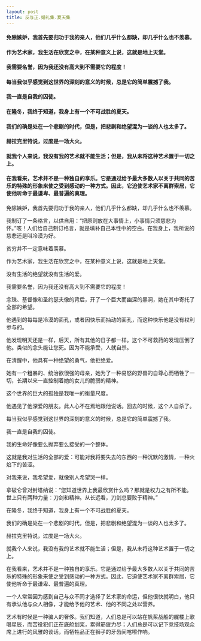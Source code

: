 ```yaml
---
layout: post
title: 反与正.婚礼集.夏天集
---
```

#### 免除嫉妒，我首先要归功于我的亲人，他们几乎什么都缺，却几乎什么也不羡慕。
#### 作为艺术家，我生活在欣赏之中，在某种意义上说，这就是地上天堂。
#### 我需要名誉，因为我还没有高大到不需要它的程度！
#### 每当我似乎感觉到这世界的深刻的意义的时候，总是它的简单震撼了我。
#### 我一直是自我的囚徒。
#### 在隆冬，我终于知道，我身上有一个不可战胜的夏天。
#### 我们的确是处在一个悲剧的时代，但是，把悲剧和绝望混为一谈的人也太多了。
#### 赫拉克里特说，过度是一场大火。
#### 就我个人来说，我没有我的艺术就不能生活；但是，我从未将这种艺术置于一切之上。
#### 在我看来，艺术并不是一种独自的享乐。它是通过给予最大多数人以关于共同的苦乐的特殊的形象来使之受到感动的一种方式。因此，它迫使艺术家不离群索居，它使他听命于最谦卑、最普遍的真理。
<!-- more -->
免除嫉妒，我首先要归功于我的亲人，他们几乎什么都缺，却几乎什么也不羡慕。

我制订了一条格言，以供自用：“把原则放在大事情上，小事情只须慈悲为怀。”咳！人们给自己制订格言，就是填补自己本性中的空白。在我身上，我所说的慈悲还是叫冷漠为好。

贫穷并不一定意味着羡慕。

作为艺术家，我生活在欣赏之中，在某种意义上说，这就是地上天堂。

没有生活的绝望就没有生活的爱。

我需要名誉，因为我还没有高大到不需要它的程度！

念珠、基督像和圣约瑟夫像的背后，开了一个巨大而幽深的黑洞，她在其中寄托了全部的希望。

他遇到的每每是冷漠的面孔，或者因快乐而抽动的面孔，而这种快乐他是没有权利参与的。

他发现明天还是一样，后天，所有其他的日子都一样。这个不可救药的发现压倒了他。类似的念头能让您死。因为不能承受，人就自杀。

在清醒中，他具有一种绝望的勇气，他拒绝爱。

她有一个粗暴的、统治欲很强的母亲，她为了一种易怒的野兽的自尊心而牺牲了一切，长期以来一直控制着她的女儿的脆弱的精神。

这个世界的巨大的孤独是我唯一的衡量尺度。

他遇见了他深爱的朋友。此人心不在焉地跟他说话。回去的时候，这个人自杀了。

每当我似乎感觉到这世界的深刻的意义的时候，总是它的简单震撼了我。

我一直是自我的囚徒。

我的生命好像要么抛弃要么接受的一个整体。

这就是我对生活的全部的爱：可能对我将要失去的东西的一种沉默的激情，一种火焰下的苦涩。

对我来说，我希望爱，就像别人希望哭一样。

拿破仑曾对封塔纳说：“您知道世界上我最欣赏什么吗？那就是权力之有所不能。世上只有两种力量：刀剑和精神。从长远看，刀剑总要败于精神。”

在隆冬，我终于知道，我身上有一个不可战胜的夏天。

我们的确是处在一个悲剧的时代，但是，把悲剧和绝望混为一谈的人也太多了。

赫拉克里特说，过度是一场大火。

就我个人来说，我没有我的艺术就不能生活；但是，我从未将这种艺术置于一切之上。

在我看来，艺术并不是一种独自的享乐。它是通过给予最大多数人以关于共同的苦乐的特殊的形象来使之受到感动的一种方式。因此，它迫使艺术家不离群索居，它使他听命于最谦卑、最普遍的真理。

一个人常常因为感到自己与众不同才选择了艺术家的命运，但他很快就明白，他只有承认他与众人相像，才能给予他的艺术、他的不同之处以营养。

艺术有时候是一种骗人的奢侈。我们知道，人们总是可以站在帆桨战船的艉楼上歌唱星辰，而苦役犯们正在底舱划桨，累得筋疲力尽；人们总是可以记下竞技场观众席上进行的风雅的谈话，而牺牲品正在狮子的牙齿间喀嚓作响。